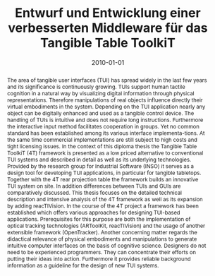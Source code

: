 ---
abstract: The area of tangible user interfaces (TUI) has spread widely in the last
  few years and its significance is continuously growing. TUIs support human tactile
  cognition in a natural way by visualizing digital information through physical representations.
  Therefore manipulations of real objects influence directly their virtual embodiments
  in the system. Depending on the TUI application nearly any object can be digitally
  enhanced and used as a tangible control device. The handling of TUIs is intuitive
  and does not require long instructions. Furthermore the interactive input method
  facilitates cooperation in groups. Yet no common standard has been established among
  its various interface implementa-tions. At the same time commercial implementations
  are still subject to high costs and tight licensing issues. In the context of this
  diploma thesis the Tangible Table ToolkiT (4T) framework is presented as a low priced
  alternative to conventional TUI systems and described in detail as well as its underlying
  technologies. Provided by the research group for Industrial Software (INSO) it serves
  as a design tool for developing TUI applications, in particular for tangible tabletops.
  Together with the 4T rear projection table the framework builds an innovative TUI
  system on site. In addition differences between TUIs and GUIs are comparatively
  discussed. This thesis focuses on the detailed technical description and intensive
  analysis of the 4T framework as well as its expansion by adding reacTIVision. In
  the course of the 4T project a framework has been established which offers various
  approaches for designing TUI-based applications. Prerequisites for this purpose
  are both the implementation of optical tracking technologies (ARToolKit, reacTIVision)
  and the usage of another extensible framework (OpenTracker). Another concerning
  matter regards the didactical relevance of physical embodiments and manipulations
  to generate intuitive computer interfaces on the basis of cognitive science. Designers
  do not need to be experienced programmers. They can concentrate their efforts on
  putting their ideas into action. Furthermore it provides reliable background information
  as a guideline for the design of new TUI systems.
authors:
- Dieter Schwarzinger
date: '2010-01-01'
featured: false
links:
- name: Publik
  url: https://publik.tuwien.ac.at/showentry.php?ID=194556&lang=1
publication_types:
- '7'
publishDate: '2010-01-01'
title: Entwurf und Entwicklung einer verbesserten Middleware für das Tangible Table
  ToolkiT
url_pdf: ''
---